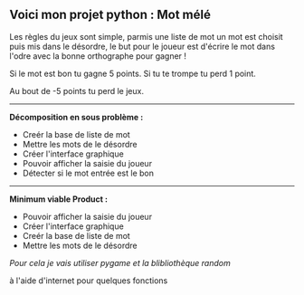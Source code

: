 ## **Voici mon projet python : Mot mélé**

Les règles du jeux sont simple, parmis une liste de mot un mot est choisit puis mis dans le désordre, le but pour le joueur est d'écrire le mot dans l'odre avec la bonne orthographe pour gagner !

Si le mot est bon tu gagne 5 points.
Si tu te trompe tu perd 1 point.

Au bout de -5 points tu perd le jeux.
____________________________________________________________________________________________________________________________________________________________

**Décomposition en sous problème :**

- Creér la base de liste de mot
- Mettre les mots de le désordre
- Créer l'interface graphique 
- Pouvoir afficher la saisie du joueur
- Détecter si le mot entrée est le bon

____________________________________________________________________________________________________________________________________________________________

**Minimum viable Product :**

- Pouvoir afficher la saisie du joueur
- Créer l'interface graphique
- Creér la base de liste de mot
- Mettre les mots de le désordre

*Pour cela je vais utiliser pygame et la blibliothèque random*

à l'aide d'internet pour quelques fonctions
